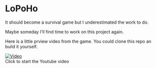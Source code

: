 # LoPoHo

It should become a survival game but I underestimated the work to do.  

Maybe someday I'll find time to work on this project again.

Here is a little prview video from the game. You could clone this repo an build it yourself.

[![Video](https://img.youtube.com/vi/QPNBQ7k8eTE/0.jpg)](https://www.youtube.com/watch?v=QPNBQ7k8eTE)  
Click to start the Youtube video
